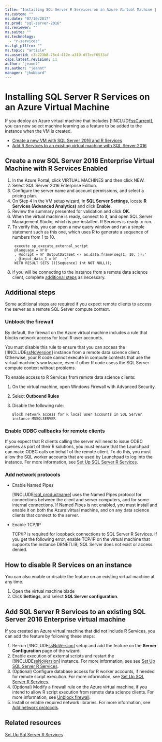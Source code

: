 ```yaml
---
title: "Installing SQL Server R Services on an Azure Virtual Machine | Microsoft Docs"
ms.custom: ""
ms.date: "07/10/2017"
ms.prod: "sql-server-2016"
ms.reviewer: ""
ms.suite: ""
ms.technology: 
  - "r-services"
ms.tgt_pltfrm: ""
ms.topic: "article"
ms.assetid: c3c223b8-75c4-412e-a319-d57ecf6533af
caps.latest.revision: 11
author: "jeannt"
ms.author: "jeannt"
manager: "jhubbard"
---
```

# Installing SQL Server R Services on an Azure Virtual Machine
 
If you deploy an Azure virtual machine that includes [!INCLUDE[ssCurrent](../../includes/sscurrent-md.md)], you can now select machine learning as a feature to be added to the instance when the VM is created.

+ [Create a new VM with SQL Server 2016 and R Services](#new)
+ [Add R Services to an existing virtual machine with SQL Server 2016](#existing)

## <a name="new"></a>Create a new SQL Server 2016 Enterprise Virtual Machine with R Services Enabled

1. In the Azure Portal, click VIRTUAL MACHINES and then click NEW.
2. Select SQL Server 2016 Enterprise Edition.
3. Configure the server name and account permissions, and select a pricing plan.
4. On Step 4 in the VM setup wizard, in **SQL Server Settings**, locate **R Services (Advanced Analytics)** and click **Enable**.
5. Review the summary presented for validation and click **OK**.
6. When the virtual machine is ready, connect to it, and open SQL Server Management Studio, which is pre-installed. R Services is ready to run.
7. To verify this, you can open a new query window and run a simple statement such as this one, which uses R to generate a sequence of numbers from 1 to 10.
   ```
    execute sp_execute_external_script
    @language = N'R'
    , @script = N' OutputDataSet <- as.data.frame(seq(1, 10, ));'
    , @input_data_1 = N'   ;'
    WITH RESULT SETS (([Sequence] int NOT NULL));
   ```
6. If you will be connecting to the instance from a remote data science client, complete [additional steps](#additional-steps) as necessary.


## Additional steps  

Some additional steps are required if you expect remote clients to access the server as a remote SQL Server compute context.

### <a name="firewall"></a>Unblock the firewall

By default, the firewall on the Azure virtual machine includes a rule that blocks network access for local R user accounts.

You must disable this rule to ensure that you can access the [!INCLUDE[ssNoVersion](../../includes/ssnoversion-md.md)] instance from a remote data science client.  Otherwise, your R code cannot execute in compute contexts that use the virtual machine's workspace, even if other R code usess the SQL Server compute context without problems. 

To enable access to R Services from remote data science clients:

1. On the virtual machine, open Windows Firewall with Advanced Security.
2. Select **Outbound Rules**
3. Disable the following rule:  
  
     `Block network access for R local user accounts in SQL Server instance MSSQLSERVER`
  
### Enable ODBC callbacks for remote clients

If you expect that R clients calling the server will need to issue ODBC queries as part of their R solutions, you must ensure that the Launchpad can make ODBC calls on behalf of the remote client. To do this, you must allow the SQL worker accounts that are used by Launchpad to log into the instance.
   For more information, see [Set Up SQL Server R Services](../../advanced-analytics/r-services/set-up-sql-server-r-services-in-database.md). 

### <a name="network"></a>Add network protocols

+ Enable Named Pipes
  
  [!INCLUDE[rsql_productname](../../includes/rsql-productname-md.md)] uses the Named Pipes protocol for connections between the client and server computers, and for some internal connections. If Named Pipes is not enabled, you must install and enable it on both the Azure virtual machine, and on any data science clients that connect to the server.
  
+ Enable TCP/IP

  TCP/IP is required for loopback connections to SQL Server R Services. If you get the following error, enable TCP/IP on the virtual machine that supports the instance
DBNETLIB; SQL Server does not exist or access denied.

## How to disable R Services on an instance

You can also enable or disable the feature on an existing virtual machine at any time.

1. Open the virtual machine blade
2. Click **Settings**, and select **SQL Server configuration**.

## <a name="existing"></a>Add SQL Server R Services to an existing SQL Server 2016 Enterprise virtual machine

If you created an Azure virtual machine that did not include R Services, you can add the feature by following these steps:

1. Re-run [!INCLUDE[ssNoVersion](../../includes/ssnoversion-md.md)] setup and add the feature on the **Server Configuration** page of the wizard.
2. Enable execution of external scripts and restart the [!INCLUDE[ssNoVersion](../../includes/ssnoversion-md.md)] instance. For more information, see see [Set Up SQL Server R Services](../../advanced-analytics/r-services/set-up-sql-server-r-services-in-database.md).
3. (Optional) Configure database access for R worker accounts, if needed for remote script execution.
   For more information, see [Set Up SQL Server R Services](../../advanced-analytics/r-services/set-up-sql-server-r-services-in-database.md). 
3. (Optional) Modify a firewall rule on the Azure virtual machine, if you intend to allow R script execution from remote data science clients. For more information, see [Unblock firewall](#firewall).
4. Install or enable required network libraries. For more information, see [Add network protocols](#network).

## Related resources

[Set Up Sql Server R Services](../../advanced-analytics/r/set-up-sql-server-r-services-in-database.md)
